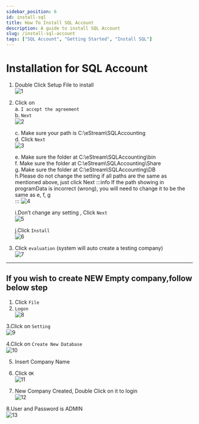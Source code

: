 ```yaml
---
sidebar_position: 6
id: install-sql
title: How To Install SQL Account 
description: A guide to install SQL Account
slug: /install-sql-account
tags: ["SQL Account", "Getting Started", "Install SQL"]
---
```


# Installation for SQL Account  
1. Double Click Setup File to install   
   ![1](/img/getting-started/install-sql/1.png)  

2. Click on   
   a. `I accept the agreement`   
   b. `Next`   
   ![2](/img/getting-started/install-sql/2.png)  

   c. Make sure your path is C:\eStream\SQLAccounting      
   d. Click `Next`       
   ![3](/img/getting-started/install-sql/3.png)      

   e. Make sure the folder at C:\eStream\SQLAccounting\bin    
   f. Make sure the folder at C:\eStream\SQLAccounting\Share    
   g. Make sure the folder at C:\eStream\SQLAccounting\DB    
   h.Please do not change the setting if all paths are the same as mentioned above, just click Next 
:::info 
If the path showing in programData is incorrect (wrong), you will need to change it to be the same as e, f, g   
:::
   ![4](/img/getting-started/install-sql/4.png)      

   i.Don’t change any setting , Click `Next`   
   ![5](/img/getting-started/install-sql/5.png)      

   j.Click `Install`   
   ![6](/img/getting-started/install-sql/6.png)      

3. Click `evaluation` (system will auto create a testing company)   
   ![7](/img/getting-started/install-sql/7.png)      
****
## If you wish to create NEW Empty company,follow below step   
1. Click `File`   
2. `Logon`   
   ![8](/img/getting-started/install-sql/8.png)      

3.Click on `Setting`   
   ![9](/img/getting-started/install-sql/9.png)      

4.Click on `Create New Database`   
   ![10](/img/getting-started/install-sql/10.png)      

5. Insert Company Name   
6. Click `OK`   
   ![11](/img/getting-started/install-sql/11.png)     

7. New Company Created, Double Click on it to login   
   ![12](/img/getting-started/install-sql/12.png)     

8.User and Password is ADMIN   
   ![13](/img/getting-started/install-sql/13.png)     
 